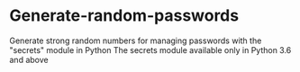 # Generate-random-passwords
Generate strong random numbers for managing passwords with the "secrets" module in Python
The secrets module available only in Python 3.6 and above

